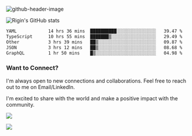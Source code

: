 
![github-header-image](https://github.com/riginoommen/riginoommen/assets/3840244/889cae65-df55-4cda-86cc-bf21bf1f2e96)

![Rigin's GitHub stats](https://github-readme-stats.vercel.app/api?username=riginoommen\&show_icons=true\&show=reviews,discussions_started,discussions_answered,prs_merged,prs_merged_percentage)


<!--START_SECTION:waka-->

```txt
YAML            14 hrs 36 mins  ██████████░░░░░░░░░░░░░░░   39.47 %
TypeScript      10 hrs 55 mins  ███████▒░░░░░░░░░░░░░░░░░   29.49 %
Other           3 hrs 39 mins   ██▒░░░░░░░░░░░░░░░░░░░░░░   09.87 %
JSON            3 hrs 12 mins   ██▒░░░░░░░░░░░░░░░░░░░░░░   08.68 %
GraphQL         1 hr 50 mins    █▒░░░░░░░░░░░░░░░░░░░░░░░   04.98 %
```

<!--END_SECTION:waka-->

### Want to Connect?

I'm always open to new connections and collaborations. Feel free to reach out to me on Email/LinkedIn.

I'm excited to share with the world and make a positive impact with the community.

![](https://komarev.com/ghpvc/?username=riginoommen)

![](https://hit.yhype.me/github/profile?user_id=3840244)

